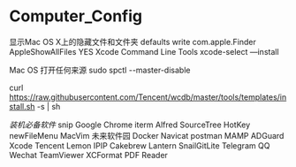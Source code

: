 #  Computer_Config

显示Mac OS X上的隐藏文件和文件夹
defaults write com.apple.Finder AppleShowAllFiles YES
Xcode Command Line Tools
xcode-select —install

Mac OS 打开任何来源
sudo spctl --master-disable

curl https://raw.githubusercontent.com/Tencent/wcdb/master/tools/templates/install.sh -s | sh

*装机必备软件*
snip
Google Chrome
iterm
Alfred
SourceTree
HotKey
newFileMenu
MacVim
未来软件园
Docker
Navicat
postman
MAMP
ADGuard
Xcode
Tencent Lemon
IPIP
Cakebrew
Lantern
SnailGitLite
Telegram
QQ
Wechat
TeamViewer
XCFormat
PDF Reader





